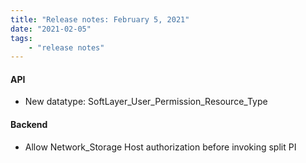 ```yaml
---
title: "Release notes: February 5, 2021"
date: "2021-02-05"
tags:
    - "release notes"
---
```


#### API
- New datatype: SoftLayer_User_Permission_Resource_Type 

#### Backend
- Allow Network_Storage Host authorization before invoking split PI
